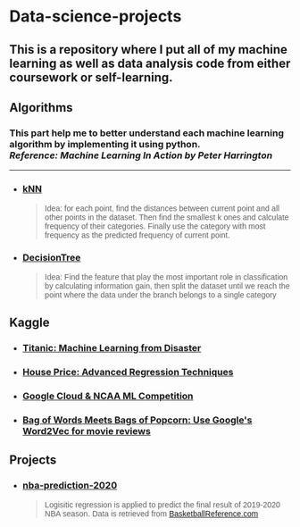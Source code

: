 # **Data-science-projects**
<p><h2>This is a repository where I put all of my machine learning as well as data analysis code from either coursework or self-learning.<h2></p>

## **Algorithms**
<p><h3>This part help me to better understand each machine learning algorithm by implementing it using python. <br><em>Reference: Machine Learning In Action by Peter Harrington</em></h3><p>

------

* ### [kNN](https://github.com/Chris4lilv/data-science-projects/blob/master/algorithm%20implementation/kNN.ipynb)
    > <span style="font-family:Arial">Idea: for each point, find the distances between current point and all other points in the dataset. Then find the smallest k ones and calculate frequency of their categories. Finally use the category with most frequency as the predicted frequency of current point.
* ### [DecisionTree](https://github.com/Chris4lilv/data-science-projects/blob/master/algorithm%20implementation/Decision%20Tree.ipynb)
    ><span style="font-family:Arial">Idea: Find the feature that play the most important role in classification by calculating information gain, then split the dataset until we reach the point where the data under the branch belongs to a single category

## **Kaggle**
* ### [Titanic: Machine Learning from Disaster](https://github.com/Chris4lilv/data-science-projects/tree/master/kaggle/Titanic%20Prediction)
* ### [House Price: Advanced Regression Techniques](https://github.com/Chris4lilv/data-science-projects/tree/master/kaggle/House%20Price%20Prediction)
* ### [Google Cloud & NCAA ML Competition](https://github.com/Chris4lilv/data-science-projects/tree/master/kaggle/google-cloud-ncaa-march-madness-2020-division-1-mens-tournament)
* ### [Bag of Words Meets Bags of Popcorn: Use Google's Word2Vec for movie reviews]()


## **Projects**
* ### [nba-prediction-2020](https://github.com/Chris4lilv/data-science-projects/tree/master/projects/nba-prediction-2020)
    ><span style="font-family:Arial">Logisitic regression is applied to predict the final result of 2019-2020 NBA season. Data is retrieved from [BasketballReference.com](https://www.basketball-reference.com/)
